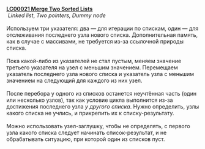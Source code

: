 <b><a href="https://leetcode.com/problems/merge-two-sorted-lists/">LC00021 Merge Two Sorted Lists</a></b><br>
​
<i>Linked list</i>, <i>Two pointers, Dummy node</i><br><br>Используем три указателя: два — для итерации по спискам, один — для отслеживания последнего узла нового списка. Дополнительная память, как в случае с массивами, не требуется из-за ссылочной природы списка.<br><br>Пока какой-либо из указателей не стал пустым,
меняем значение третьего указателя на узел с меньшим значением. Перемещаем указатель последнего узла нового списка и указатель узла с меньшим значением на следующий для каждого из них узел.<br><br>После перебора у одного из списков останется неучтённая часть (один или несколько узлов), так как условие цикла выполнится из-за достижения последнего узла <i>у другого списка</i>. Нужно определить, узлы какого списка не учлись, и прикрепить их к списку-результату.
​
<br><br>Можно использовать узел-заглушку, чтобы не определять, с первого узла какого списка следует начинать список-результат, и не обрабатывать ситуацию, при которой один из списков пуст.<br>